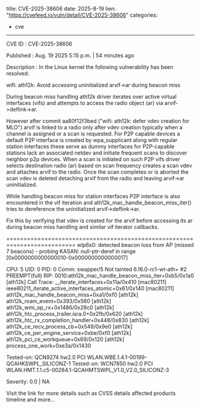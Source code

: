  
title: CVE-2025-38606
date: 2025-8-19
lien: "https://cvefeed.io/vuln/detail/CVE-2025-38606"
categories:
  - cve
---

CVE ID : CVE-2025-38606

Published :  Aug. 19
2025
5:15 p.m. | 54 minutes ago

Description : In the Linux kernel
the following vulnerability has been resolved:

wifi: ath12k: Avoid accessing uninitialized arvif->ar during beacon miss

During beacon miss handling
ath12k driver iterates over active virtual
interfaces (vifs) and attempts to access the radio object (ar) via
arvif->deflink->ar.

However
after commit aa80f12f3bed ("wifi: ath12k: defer vdev creation for
MLO")
arvif is linked to a radio only after vdev creation
typically when
a channel is assigned or a scan is requested.
For P2P capable devices
a default P2P interface is created by
wpa_supplicant along with regular station interfaces
these serve as dummy
interfaces for P2P-capable stations
lack an associated netdev and initiate
frequent scans to discover neighbor p2p devices. When a scan is initiated
on such P2P vifs
driver selects destination radio (ar) based on scan
frequency
creates a scan vdev
and attaches arvif to the radio. Once the
scan completes or is aborted
the scan vdev is deleted
detaching arvif
from the radio and leaving arvif->ar uninitialized.

While handling beacon miss for station interfaces
P2P interface is also
encountered in the vif iteration and ath12k_mac_handle_beacon_miss_iter()
tries to dereference the uninitialized arvif->deflink->ar.

Fix this by verifying that vdev is created for the arvif before accessing
its ar during beacon miss handling and similar vif iterator callbacks.

==========================================================================
 wlp6s0: detected beacon loss from AP (missed 7 beacons) - probing
 KASAN: null-ptr-deref in range [0x0000000000000010-0x0000000000000017]

 CPU: 5 UID: 0 PID: 0 Comm: swapper/5 Not tainted 6.16.0-rc1-wt-ath+ #2 PREEMPT(full)
 RIP: 0010:ath12k_mac_handle_beacon_miss_iter+0xb5/0x1a0 [ath12k]
 Call Trace:
  __iterate_interfaces+0x11a/0x410 [mac80211]
  ieee80211_iterate_active_interfaces_atomic+0x61/0x140 [mac80211]
  ath12k_mac_handle_beacon_miss+0xa1/0xf0 [ath12k]
  ath12k_roam_event+0x393/0x560 [ath12k]
  ath12k_wmi_op_rx+0x1486/0x28c0 [ath12k]
  ath12k_htc_process_trailer.isra.0+0x2fb/0x620 [ath12k]
  ath12k_htc_rx_completion_handler+0x448/0x830 [ath12k]
  ath12k_ce_recv_process_cb+0x549/0x9e0 [ath12k]
  ath12k_ce_per_engine_service+0xbe/0xf0 [ath12k]
  ath12k_pci_ce_workqueue+0x69/0x120 [ath12k]
  process_one_work+0xe3a/0x1430

Tested-on: QCN9274 hw2.0 PCI WLAN.WBE.1.4.1-00199-QCAHKSWPL_SILICONZ-1
Tested-on: WCN7850 hw2.0 PCI WLAN.HMT.1.1.c5-00284.1-QCAHMTSWPL_V1.0_V2.0_SILICONZ-3

Severity: 0.0 | NA

Visit the link for more details
such as CVSS details
affected products
timeline
and more...
